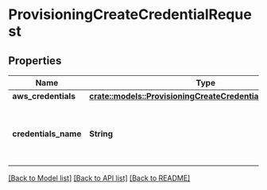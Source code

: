 # ProvisioningCreateCredentialRequest

## Properties

Name | Type | Description | Notes
------------ | ------------- | ------------- | -------------
**aws_credentials** | [**crate::models::ProvisioningCreateCredentialAwsCredentials**](ProvisioningCreateCredentialAwsCredentials.md) |  | 
**credentials_name** | **String** | The human-readable name of the credential configuration object. | 

[[Back to Model list]](../README.md#documentation-for-models) [[Back to API list]](../README.md#documentation-for-api-endpoints) [[Back to README]](../README.md)


